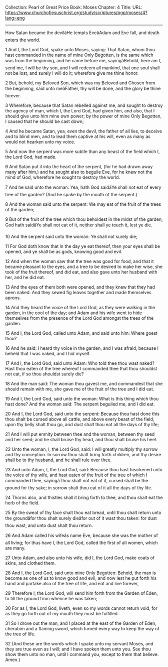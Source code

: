Collection: Pearl of Great Price
Book: Moses
Chapter: 4
Title: 
URL: https://www.churchofjesuschrist.org/study/scriptures/pgp/moses/4?lang=eng

---

How Satan became the devilâHe tempts EveâAdam and Eve fall, and death enters the world.

1 And I, the Lord God, spake unto Moses, saying: That Satan, whom thou hast commanded in the name of mine Only Begotten, is the same which was from the beginning, and he came before me, sayingâBehold, here am I, send me, I will be thy son, and I will redeem all mankind, that one soul shall not be lost, and surely I will do it; wherefore give me thine honor.

2 But, behold, my Beloved Son, which was my Beloved and Chosen from the beginning, said unto meâFather, thy will be done, and the glory be thine forever.

3 Wherefore, because that Satan rebelled against me, and sought to destroy the agency of man, which I, the Lord God, had given him, and also, that I should give unto him mine own power; by the power of mine Only Begotten, I caused that he should be cast down;

4 And he became Satan, yea, even the devil, the father of all lies, to deceive and to blind men, and to lead them captive at his will, even as many as would not hearken unto my voice.

5 And now the serpent was more subtle than any beast of the field which I, the Lord God, had made.

6 And Satan put it into the heart of the serpent, (for he had drawn away many after him,) and he sought also to beguile Eve, for he knew not the mind of God, wherefore he sought to destroy the world.

7 And he said unto the woman: Yea, hath God saidâYe shall not eat of every tree of the garden? (And he spake by the mouth of the serpent.)

8 And the woman said unto the serpent: We may eat of the fruit of the trees of the garden;

9 But of the fruit of the tree which thou beholdest in the midst of the garden, God hath saidâYe shall not eat of it, neither shall ye touch it, lest ye die.

10 And the serpent said unto the woman: Ye shall not surely die;

11 For God doth know that in the day ye eat thereof, then your eyes shall be opened, and ye shall be as gods, knowing good and evil.

12 And when the woman saw that the tree was good for food, and that it became pleasant to the eyes, and a tree to be desired to make her wise, she took of the fruit thereof, and did eat, and also gave unto her husband with her, and he did eat.

13 And the eyes of them both were opened, and they knew that they had been naked. And they sewed fig leaves together and made themselves aprons.

14 And they heard the voice of the Lord God, as they were walking in the garden, in the cool of the day; and Adam and his wife went to hide themselves from the presence of the Lord God amongst the trees of the garden.

15 And I, the Lord God, called unto Adam, and said unto him: Where goest thou?

16 And he said: I heard thy voice in the garden, and I was afraid, because I beheld that I was naked, and I hid myself.

17 And I, the Lord God, said unto Adam: Who told thee thou wast naked? Hast thou eaten of the tree whereof I commanded thee that thou shouldst not eat, if so thou shouldst surely die?

18 And the man said: The woman thou gavest me, and commandest that she should remain with me, she gave me of the fruit of the tree and I did eat.

19 And I, the Lord God, said unto the woman: What is this thing which thou hast done? And the woman said: The serpent beguiled me, and I did eat.

20 And I, the Lord God, said unto the serpent: Because thou hast done this thou shalt be cursed above all cattle, and above every beast of the field; upon thy belly shalt thou go, and dust shalt thou eat all the days of thy life;

21 And I will put enmity between thee and the woman, between thy seed and her seed; and he shall bruise thy head, and thou shalt bruise his heel.

22 Unto the woman, I, the Lord God, said: I will greatly multiply thy sorrow and thy conception. In sorrow thou shalt bring forth children, and thy desire shall be to thy husband, and he shall rule over thee.

23 And unto Adam, I, the Lord God, said: Because thou hast hearkened unto the voice of thy wife, and hast eaten of the fruit of the tree of which I commanded thee, sayingâThou shalt not eat of it, cursed shall be the ground for thy sake; in sorrow shalt thou eat of it all the days of thy life.

24 Thorns also, and thistles shall it bring forth to thee, and thou shalt eat the herb of the field.

25 By the sweat of thy face shalt thou eat bread, until thou shalt return unto the groundâfor thou shalt surely dieâfor out of it wast thou taken: for dust thou wast, and unto dust shalt thou return.

26 And Adam called his wifeâs name Eve, because she was the mother of all living; for thus have I, the Lord God, called the first of all women, which are many.

27 Unto Adam, and also unto his wife, did I, the Lord God, make coats of skins, and clothed them.

28 And I, the Lord God, said unto mine Only Begotten: Behold, the man is become as one of us to know good and evil; and now lest he put forth his hand and partake also of the tree of life, and eat and live forever,

29 Therefore I, the Lord God, will send him forth from the Garden of Eden, to till the ground from whence he was taken;

30 For as I, the Lord God, liveth, even so my words cannot return void, for as they go forth out of my mouth they must be fulfilled.

31 So I drove out the man, and I placed at the east of the Garden of Eden, cherubim and a flaming sword, which turned every way to keep the way of the tree of life.

32 (And these are the words which I spake unto my servant Moses, and they are true even as I will; and I have spoken them unto you. See thou show them unto no man, until I command you, except to them that believe. Amen.)
